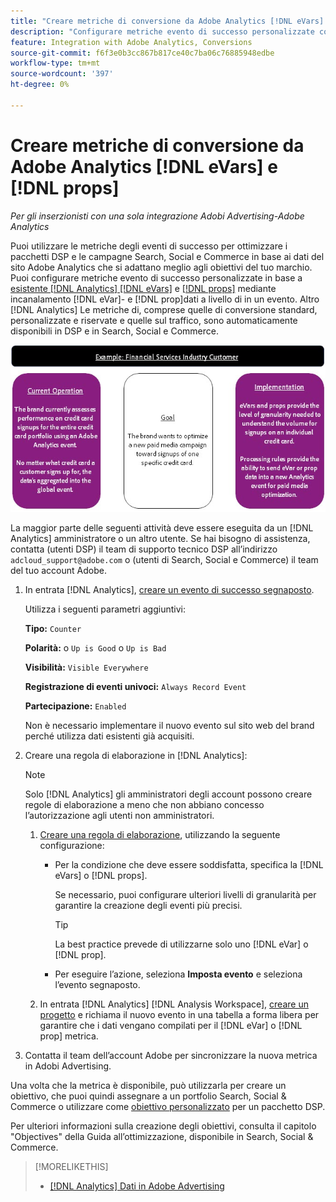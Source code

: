 ```yaml
---
title: "Creare metriche di conversione da Adobe Analytics [!DNL eVars] e prop"
description: "Configurare metriche evento di successo personalizzate con [!DNL eVar]- e [!DNL prop]dati a livello di."
feature: Integration with Adobe Analytics, Conversions
source-git-commit: f6f3e0b3cc867b817ce40c7ba06c76885948edbe
workflow-type: tm+mt
source-wordcount: '397'
ht-degree: 0%

---
```


# Creare metriche di conversione da Adobe Analytics [!DNL eVars] e [!DNL props]

*Per gli inserzionisti con una sola integrazione Adobi Advertising-Adobe Analytics*

Puoi utilizzare le metriche degli eventi di successo per ottimizzare i pacchetti DSP e le campagne Search, Social e Commerce in base ai dati del sito Adobe Analytics che si adattano meglio agli obiettivi del tuo marchio. Puoi configurare metriche evento di successo personalizzate in base a [esistente [!DNL Analytics] [!DNL eVars]](https://experienceleague.adobe.com/docs/analytics/components/dimensions/evar.html) e [[!DNL props]](https://experienceleague.adobe.com/docs/analytics/components/dimensions/prop.html) mediante incanalamento [!DNL eVar]- e [!DNL prop]dati a livello di in un evento. Altro [!DNL Analytics] Le metriche di, comprese quelle di conversione standard, personalizzate e riservate e quelle sul traffico, sono automaticamente disponibili in DSP e in Search, Social e Commerce.

![Esempio di utilizzo](/help/integrations/assets/a4adc-conversion-evar-example.jpg "Esempio di utilizzo")

La maggior parte delle seguenti attività deve essere eseguita da un [!DNL Analytics] amministratore o un altro utente. Se hai bisogno di assistenza, contatta (utenti DSP) il team di supporto tecnico DSP all’indirizzo `adcloud_support@adobe.com` o (utenti di Search, Social e Commerce) il team del tuo account Adobe.

1. In entrata [!DNL Analytics], [creare un evento di successo segnaposto](https://experienceleague.adobe.com/docs/analytics/admin/admin-tools/manage-report-suites/edit-report-suite/conversion-variables/success-events/success-event.html?lang=en).

   Utilizza i seguenti parametri aggiuntivi:

   **Tipo:** `Counter`

   **Polarità:**  o `Up is Good` o `Up is Bad`

   **Visibilità:** `Visible Everywhere`

   **Registrazione di eventi univoci:** `Always Record Event`

   **Partecipazione:** `Enabled`

   Non è necessario implementare il nuovo evento sul sito web del brand perché utilizza dati esistenti già acquisiti.

1. Creare una regola di elaborazione in [!DNL Analytics]:

   >[!NOTE]
   >
   >Solo [!DNL Analytics] gli amministratori degli account possono creare regole di elaborazione a meno che non abbiano concesso l’autorizzazione agli utenti non amministratori.

   1. [Creare una regola di elaborazione](https://experienceleague.adobe.com/docs/analytics/admin/admin-tools/manage-report-suites/edit-report-suite/report-suite-general/c-processing-rules/c-processing-rules-configuration/t-processing-rules.html?lang=en), utilizzando la seguente configurazione:

      * Per la condizione che deve essere soddisfatta, specifica la [!DNL eVars] o [!DNL props].

        Se necessario, puoi configurare ulteriori livelli di granularità per garantire la creazione degli eventi più precisi.

        >[!TIP]
        >
        >La best practice prevede di utilizzarne solo uno [!DNL eVar] o [!DNL prop].

      * Per eseguire l’azione, seleziona **Imposta evento** e seleziona l’evento segnaposto.

   1. In entrata [!DNL Analytics] [!DNL Analysis Workspace], [creare un progetto](https://experienceleague.adobe.com/docs/analytics/analyze/analysis-workspace/home.html) e richiama il nuovo evento in una tabella a forma libera per garantire che i dati vengano compilati per il [!DNL eVar] o [!DNL prop] metrica.

1. Contatta il team dell’account Adobe per sincronizzare la nuova metrica in Adobi Advertising.

Una volta che la metrica è disponibile, può utilizzarla per creare un obiettivo, che puoi quindi assegnare a un portfolio Search, Social &amp; Commerce o utilizzare come [obiettivo personalizzato](/help/dsp/optimization/custom-goal-about.md) per un pacchetto DSP.

Per ulteriori informazioni sulla creazione degli obiettivi, consulta il capitolo &quot;Objectives&quot; della Guida all’ottimizzazione, disponibile in Search, Social &amp; Commerce.

>[!MORELIKETHIS]
>
>* [[!DNL Analytics] Dati in Adobe Advertising](/help/integrations/analytics/analytics-data-in-advertising.md)
<!--
>* [](/help/search-social-commerce/admin/conversion-metrics/ ????????)
-->